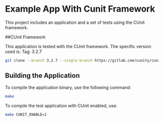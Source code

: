 # Example App With Cunit Framework

This project includes an application and a set of tests using the CUnit framework.

##CUnit Framework

This application is tested with the CUnit framework. The specific version used is: Tag: 3.2.7

```bash
git clone --branch 3.2.7 --single-branch https://gitlab.com/cunity/cunit.git open-source/cunit
```

## Building the Application

To compile the application binary, use the following command:

```bash
make
```

To compile the test application with CUnit enabled, use:

```bash
make CUNIT_ENABLE=1
```

